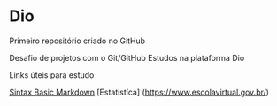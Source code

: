 # Dio
Primeiro repositório criado no GitHub

Desafio de projetos com o Git/GitHub
Estudos na plataforma Dio

Links úteis para estudo

[Sintax Basic Markdown](https://www.markdownguide.org/basic-syntax/)
[Estatistíca] (https://www.escolavirtual.gov.br/)

